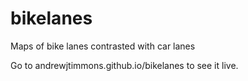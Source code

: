 # bikelanes
Maps of bike lanes contrasted with car lanes

Go to andrewjtimmons.github.io/bikelanes to see it live.
